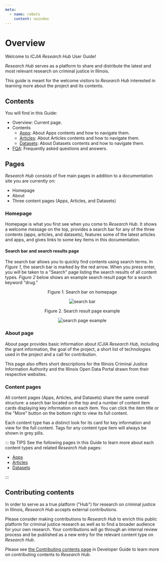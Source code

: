 ```yaml
---
meta:
  - name: robots
    content: noindex
---
```


# Overview

Welcome to _ICJIA Research Hub_ User Guide!

_Research Hub_ serves as a platform to share and distribute the latest and most relevant research on criminal justice in Illinois.

This guide is meant for the welcome visitors to _Research Hub_ interested in learning more about the project and its contents.

## Contents

You will find in this Guide:

- Overview: Current page.
- Contents
  - [Apps](apps.md): About Apps contents and how to navigate them.
  - [Articles](articles.md): About Articles contents and how to navigate them.
  - [Datasets](datasets.md): About Datasets contents and how to navigate them.
- [FQA](fqa.md): Frequently asked questions and answers.

## Pages

_Research Hub_ consists of five main pages in addition to a documentation site you are currently on:

- Homepage
- About
- Three content pages (Apps, Articles, and Datasets)

### Homepage

Homepage is what you first see when you come to _Research Hub_. It shows a welcome message on the top, provides a search bar for any of the three contents (apps, articles, and datasets), features some of the latest articles and apps, and gives links to some key items in this documentation.

#### Search bar and search results page

The search bar allows you to quickly find contents using search terms. In _Figure 1_, the search bar is marked by the red arrow. When you press enter, you will be taken to a "Search" page listing the search results of all content types. _Figure 2_ below shows an example search result page for a search keyword "drug."

<div style="text-align:center">
<span class="fig-title">Figure 1. Search bar on homepage</span>

![search bar](/docs/assets/img/search-bar.png)

</div>

<div style="text-align:center">
<span class="fig-title">Figure 2. Search result page example</span>

![search page example](/docs/assets/img/search-page.png)

</div>

### About page

About page provides basic information about _ICJIA Research Hub_, including the grant information, the goal of the project, a short list of technologies used in the project and a call for contribution.

This page also offers short descriptions for the Illinois Criminal Justice Information Authority and the Illinois Open Data Portal drawn from their respective websites.

### Content pages

All content pages (Apps, Articles, and Datasets) share the same overall structure: a search bar located on the top and a number of content item cards displaying key information on each item. You can click the item title or the "More" button on the bottom right to view its full content.

Each content type has a distinct look for its card for key information and view for the full content. Tags for any content type item will always be shown in grey pills.

::: tip TIPS
See the following pages in this Guide to learn more about each content types and related _Research Hub_ pages:

- [Apps](apps.md)
- [Articles](articles.md)
- [Datasets](datasets.md)

:::

## Contributing contents

In order to serve as a true platform ("Hub") for research on criminal justice in Illinois, _Research Hub_ accepts external contributions.

Please consider making contributions to _Research Hub_ to enrich this public platform for criminal justice research as well as to find a broader audience for your own research. Your contributions will go through an internal review process and be published as a new entry for the relevant content type on _Research Hub_.

Please see [the Contributing contents page](/dev-guide/contributing/contents.md) in Developer Guide to learn more on contributing contents to _Research Hub_.
